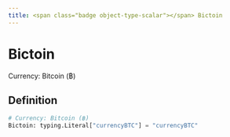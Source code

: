 ```yaml
---
title: <span class="badge object-type-scalar"></span> Bictoin
---
```

# <span class="badge object-type-scalar"></span> Bictoin

Currency: Bitcoin (฿)

## Definition

```python
# Currency: Bitcoin (฿)
Bictoin: typing.Literal["currencyBTC"] = "currencyBTC"
```
